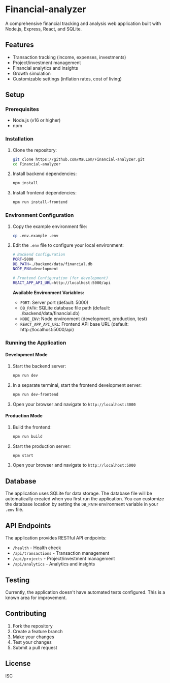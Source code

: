 # Financial-analyzer

A comprehensive financial tracking and analysis web application built with Node.js, Express, React, and SQLite.

## Features

- Transaction tracking (income, expenses, investments)
- Project/investment management
- Financial analytics and insights
- Growth simulation
- Customizable settings (inflation rates, cost of living)

## Setup

### Prerequisites

- Node.js (v16 or higher)
- npm

### Installation

1. Clone the repository:
   ```bash
   git clone https://github.com/MauLom/Financial-analyzer.git
   cd Financial-analyzer
   ```

2. Install backend dependencies:
   ```bash
   npm install
   ```

3. Install frontend dependencies:
   ```bash
   npm run install-frontend
   ```

### Environment Configuration

1. Copy the example environment file:
   ```bash
   cp .env.example .env
   ```

2. Edit the `.env` file to configure your local environment:
   ```bash
   # Backend Configuration
   PORT=5000
   DB_PATH=./backend/data/financial.db
   NODE_ENV=development
   
   # Frontend Configuration (for development)
   REACT_APP_API_URL=http://localhost:5000/api
   ```

   **Available Environment Variables:**
   - `PORT`: Server port (default: 5000)
   - `DB_PATH`: SQLite database file path (default: ./backend/data/financial.db)
   - `NODE_ENV`: Node environment (development, production, test)
   - `REACT_APP_API_URL`: Frontend API base URL (default: http://localhost:5000/api)

### Running the Application

#### Development Mode

1. Start the backend server:
   ```bash
   npm run dev
   ```

2. In a separate terminal, start the frontend development server:
   ```bash
   npm run dev-frontend
   ```

3. Open your browser and navigate to `http://localhost:3000`

#### Production Mode

1. Build the frontend:
   ```bash
   npm run build
   ```

2. Start the production server:
   ```bash
   npm start
   ```

3. Open your browser and navigate to `http://localhost:5000`

## Database

The application uses SQLite for data storage. The database file will be automatically created when you first run the application. You can customize the database location by setting the `DB_PATH` environment variable in your `.env` file.

## API Endpoints

The application provides RESTful API endpoints:

- `/health` - Health check
- `/api/transactions` - Transaction management
- `/api/projects` - Project/investment management  
- `/api/analytics` - Analytics and insights

## Testing

Currently, the application doesn't have automated tests configured. This is a known area for improvement.

## Contributing

1. Fork the repository
2. Create a feature branch
3. Make your changes
4. Test your changes
5. Submit a pull request

## License

ISC